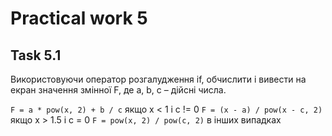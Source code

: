 # Practical work 5

## Task 5.1
Використовуючи оператор розгалудження if, обчислити і вивести на екран значення змінної F, де a, b, c – дійсні числа.

`F = a * pow(x, 2) + b / c` якщо x < 1 і c != 0
`F = (x - a) / pow(x - c, 2)` якщо x > 1.5 і c = 0
`F = pow(x, 2) / pow(c, 2)` в інших випадках
